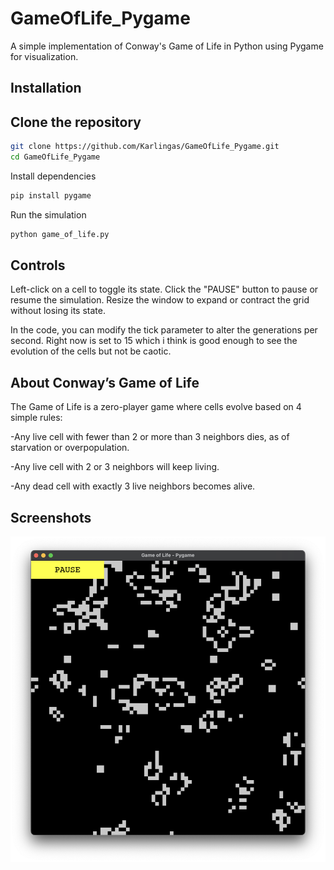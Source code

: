 # GameOfLife_Pygame

A simple implementation of Conway's Game of Life in Python using Pygame for visualization.

## Installation

## Clone the repository  
```bash
git clone https://github.com/Karlingas/GameOfLife_Pygame.git
cd GameOfLife_Pygame
```
Install dependencies
```bash
pip install pygame
```
Run the simulation
```bash
python game_of_life.py
```

## Controls

Left-click on a cell to toggle its state.
Click the "PAUSE" button to pause or resume the simulation.
Resize the window to expand or contract the grid without losing its state.

In the code, you can modify the tick parameter to alter the generations per second. Right now is set to 15 which i think is good enough to see the evolution of the cells but not be caotic.

## About Conway’s Game of Life

The Game of Life is a zero-player game where cells evolve based on 4 simple rules:

-Any live cell with fewer than 2 or more than 3 neighbors dies, as of starvation or overpopulation.

-Any live cell with 2 or 3 neighbors will keep living.

-Any dead cell with exactly 3 live neighbors becomes alive.


## Screenshots

![Game of Life Screenshot](/media/GOL_Screenshot.png)
